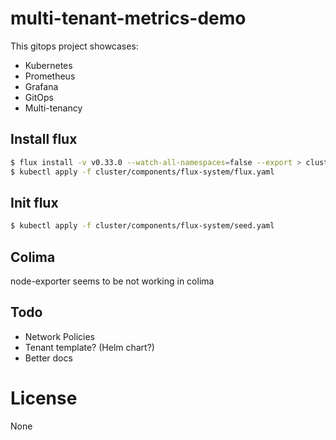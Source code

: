 # multi-tenant-metrics-demo

This gitops project showcases:

- Kubernetes
- Prometheus
- Grafana
- GitOps
- Multi-tenancy

## Install flux

```bash
$ flux install -v v0.33.0 --watch-all-namespaces=false --export > cluster/components/flux-system/flux.yaml
$ kubectl apply -f cluster/components/flux-system/flux.yaml
```

## Init flux

```bash
$ kubectl apply -f cluster/components/flux-system/seed.yaml
```

## Colima

node-exporter seems to be not working in colima

## Todo

- Network Policies
- Tenant template? (Helm chart?)
- Better docs

# License

None